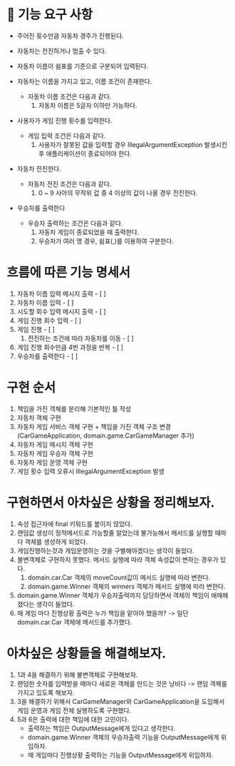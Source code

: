 # 🚀 기능 요구 사항

- 주어진 횟수만큼 자동차 경주가 진행된다.

- 자동차는 전진하거나 멈출 수 있다.

- 자동차 이름이 쉼표를 기준으로 구분되어 입력된다.

- 자동차는 이름을 가지고 있고, 이름 조건이 존재한다.
  - 자동차 이름 조건은 다음과 같다.
    1. 자동차 이름은 5글자 이하만 가능하다.

- 사용자가 게임 진행 횟수를 입력한다.
  - 게임 입력 조건은 다음과 같다.
    1. 사용자가 잘못된 값을 입력할 경우 IllegalArgumentException 발생시킨 후 애플리케이션이 종료되어야 한다.

- 자동차 전진한다.
  - 자동차 전진 조건은 다음과 같다.
    1. 0 ~ 9 사아의 무작위 값 중 4 이상의 값이 나올 경우 전진한다.

- 우승자를 출력한다
  - 우승자 출력하는 조건은 다음과 같다.
    1. 자동차 게임이 종료되었을 때 출력한다.
    2. 우승자가 여러 명 경우, 쉼표(,)를 이용하여 구분한다.

# 흐름에 따른 기능 명세서
1. 자동차 이름 입력 메시지 출력 - [ ]
2. 자동차 이름 입력 - [ ]
3. 시도할 회수 입력 메시지 출력 - [ ]
4. 게임 진행 회수 입력 - [ ]
5. 게임 진행 - [ ]
   1. 전진하는 조건에 따라 자동차를 이동 - [ ]
6. 게임 진행 회수만큼 4번 과정을 반복 - [ ]
7. 우승자를 출력한다 - [ ]

# 구현 순서
1. 책임을 가진 객체를 분리해 기본적인 틀 작성
2. 자동차 객체 구현
3. 자동차 게임 서비스 객체 구현 + 책임을 가진 객체 구조 변경(CarGameApplication, domain.game.CarGameManager 추가)
4. 자동차 게임 메시지 객체 구현
5. 자동차 게임 우승자 객체 구현
6. 자동차 게임 운영 객체 구현
7. 게임 횟수 입력 오류시 IllegalArgumentException 발생


# 구현하면서 아차싶은 상황을 정리해보자.
1. 속성 접근자에 final 키워드를 붙이지 않았다.
2. 랜덤값 생성이 정적메서드로 가능할줄 알았는데 불가능해서 메서드를 실행할 때마다 객체를 생성하게 되었다.
3. 게임진행하는것과 게임운영하는 것을 구별해야겠다는 생각이 들었다.
4. 불변객체로 구현하지 못했다. 메서드 실행에 따라 객체 속성값이 변하는 경우가 있다.
   1. domain.car.Car 객체의 moveCount값이 메서드 실행에 따라 변한다.
   2. domain.game.Winner 객체의 winners 객체가 메서드 실행에 따라 변한다.
5. domain.game.Winner 객체가 우승자출력까지 담당하면서 객체의 책임이 애매해졌다는 생각이 들었다.
6. 매 게임 마다 진행상황 출력은 누가 책임을 맡아야 했을까? -> 일단 domain.car.Car 객체에 메서드를 추가했다.

# 아차싶은 상황들을 해결해보자.
1. 1과 4을 해결하기 위해 불변객체로 구현해보자.
2. 랜덤한 숫자를 입력받을 때마다 새로운 객체를 만드는 것은 낭비다 -> 랜덤 객체를 가지고 있도록 해보자.
3. 3을 해결하기 위해서 CarGameManager와 CarGameApplication을 도입해서 게임 운영과 게임 전체 실행하도록 구현했다.
4. 5과 6은 출력에 대한 책임에 대한 고민이다. 
   - 출력하는 책임은 OutputMessage에게 있다고 생각한다.
   - domain.game.Winner 객체의 우승자출력 기능을 OutputMessage에게 위임하자.
   - 매 게임마다 진행상황 출력하는 기능을 OutputMessage에게 위임하자.